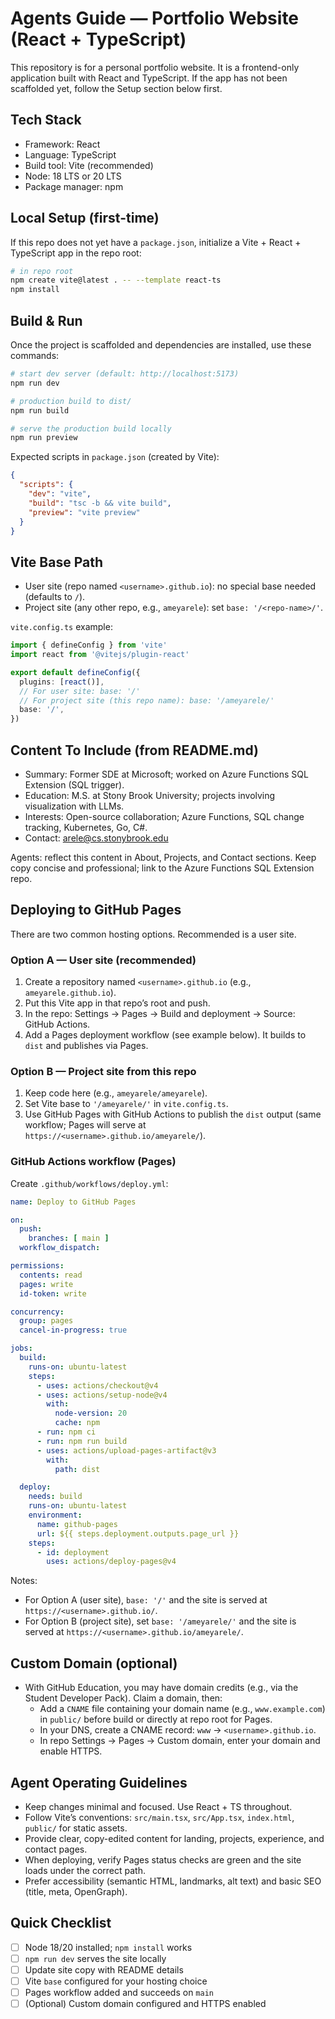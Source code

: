 # Agents Guide — Portfolio Website (React + TypeScript)

This repository is for a personal portfolio website. It is a frontend-only application built with React and TypeScript. If the app has not been scaffolded yet, follow the Setup section below first.

## Tech Stack
- Framework: React
- Language: TypeScript
- Build tool: Vite (recommended)
- Node: 18 LTS or 20 LTS
- Package manager: npm

## Local Setup (first-time)
If this repo does not yet have a `package.json`, initialize a Vite + React + TypeScript app in the repo root:

```bash
# in repo root
npm create vite@latest . -- --template react-ts
npm install
```

## Build & Run
Once the project is scaffolded and dependencies are installed, use these commands:

```bash
# start dev server (default: http://localhost:5173)
npm run dev

# production build to dist/
npm run build

# serve the production build locally
npm run preview
```

Expected scripts in `package.json` (created by Vite):

```json
{
  "scripts": {
    "dev": "vite",
    "build": "tsc -b && vite build",
    "preview": "vite preview"
  }
}
```

## Vite Base Path
- User site (repo named `<username>.github.io`): no special base needed (defaults to `/`).
- Project site (any other repo, e.g., `ameyarele`): set `base: '/<repo-name>/'`.

`vite.config.ts` example:

```ts
import { defineConfig } from 'vite'
import react from '@vitejs/plugin-react'

export default defineConfig({
  plugins: [react()],
  // For user site: base: '/'
  // For project site (this repo name): base: '/ameyarele/'
  base: '/',
})
```

## Content To Include (from README.md)
- Summary: Former SDE at Microsoft; worked on Azure Functions SQL Extension (SQL trigger).
- Education: M.S. at Stony Brook University; projects involving visualization with LLMs.
- Interests: Open-source collaboration; Azure Functions, SQL change tracking, Kubernetes, Go, C#.
- Contact: arele@cs.stonybrook.edu

Agents: reflect this content in About, Projects, and Contact sections. Keep copy concise and professional; link to the Azure Functions SQL Extension repo.

## Deploying to GitHub Pages
There are two common hosting options. Recommended is a user site.

### Option A — User site (recommended)
1. Create a repository named `<username>.github.io` (e.g., `ameyarele.github.io`).
2. Put this Vite app in that repo’s root and push.
3. In the repo: Settings → Pages → Build and deployment → Source: GitHub Actions.
4. Add a Pages deployment workflow (see example below). It builds to `dist` and publishes via Pages.

### Option B — Project site from this repo
1. Keep code here (e.g., `ameyarele/ameyarele`).
2. Set Vite base to `'/ameyarele/'` in `vite.config.ts`.
3. Use GitHub Pages with GitHub Actions to publish the `dist` output (same workflow; Pages will serve at `https://<username>.github.io/ameyarele/`).

### GitHub Actions workflow (Pages)
Create `.github/workflows/deploy.yml`:

```yaml
name: Deploy to GitHub Pages

on:
  push:
    branches: [ main ]
  workflow_dispatch:

permissions:
  contents: read
  pages: write
  id-token: write

concurrency:
  group: pages
  cancel-in-progress: true

jobs:
  build:
    runs-on: ubuntu-latest
    steps:
      - uses: actions/checkout@v4
      - uses: actions/setup-node@v4
        with:
          node-version: 20
          cache: npm
      - run: npm ci
      - run: npm run build
      - uses: actions/upload-pages-artifact@v3
        with:
          path: dist

  deploy:
    needs: build
    runs-on: ubuntu-latest
    environment:
      name: github-pages
      url: ${{ steps.deployment.outputs.page_url }}
    steps:
      - id: deployment
        uses: actions/deploy-pages@v4
```

Notes:
- For Option A (user site), `base: '/'` and the site is served at `https://<username>.github.io/`.
- For Option B (project site), set `base: '/ameyarele/'` and the site is served at `https://<username>.github.io/ameyarele/`.

## Custom Domain (optional)
- With GitHub Education, you may have domain credits (e.g., via the Student Developer Pack). Claim a domain, then:
  - Add a `CNAME` file containing your domain name (e.g., `www.example.com`) in `public/` before build or directly at repo root for Pages.
  - In your DNS, create a CNAME record: `www` → `<username>.github.io`.
  - In repo Settings → Pages → Custom domain, enter your domain and enable HTTPS.

## Agent Operating Guidelines
- Keep changes minimal and focused. Use React + TS throughout.
- Follow Vite’s conventions: `src/main.tsx`, `src/App.tsx`, `index.html`, `public/` for static assets.
- Provide clear, copy-edited content for landing, projects, experience, and contact pages.
- When deploying, verify Pages status checks are green and the site loads under the correct path.
- Prefer accessibility (semantic HTML, landmarks, alt text) and basic SEO (title, meta, OpenGraph).

## Quick Checklist
- [ ] Node 18/20 installed; `npm install` works
- [ ] `npm run dev` serves the site locally
- [ ] Update site copy with README details
- [ ] Vite `base` configured for your hosting choice
- [ ] Pages workflow added and succeeds on `main`
- [ ] (Optional) Custom domain configured and HTTPS enabled
